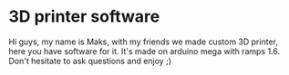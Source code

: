 # 3D printer software
Hi guys, my name is Maks, with my friends we made custom 3D printer, here you have software for it. It's made on arduino mega with ramps 1.6. Don't hesitate to ask questions and enjoy ;)
